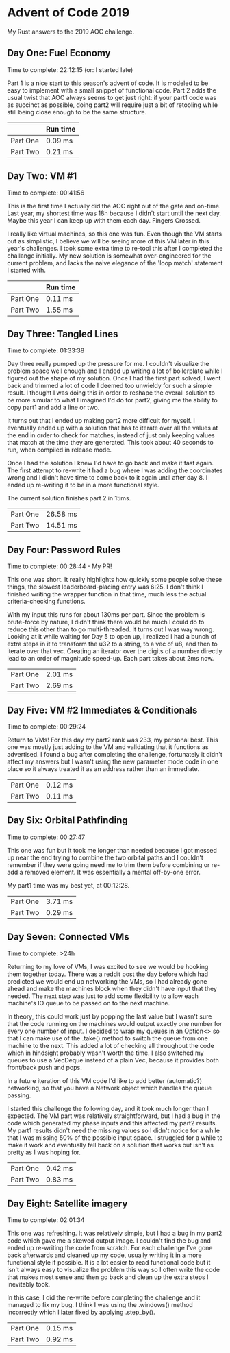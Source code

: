 # Advent of Code 2019
My Rust answers to the 2019 AOC challenge.

## Day One: Fuel Economy
Time to complete: 22:12:15 (or: I started late)

Part 1 is a nice start to this season's advent of code. It is modeled to be easy to implement with a small snippet of functional code. Part 2 adds the usual twist that AOC always seems to get just right: if your part1 code was as succinct as possible, doing part2 will require just a bit of retooling while still being close enough to be the same structure.

|| Run time | 
|---|---|
|Part One | 0.09 ms|
|Part Two | 0.21 ms|

## Day Two: VM #1
Time to complete: 00:41:56

This is the first time I actually did the AOC right out of the gate and on-time. Last year, my shortest time was 18h because I didn't start until the next day. Maybe this year I can keep up with them each day. Fingers Crossed.

I really like virtual machines, so this one was fun. Even though the VM starts out as simplistic, I believe we will be seeing more of this VM later in this year's challenges. I took some extra time to re-tool this after I completed the challange initially. My new solution is somewhat over-engineered for the current problem, and lacks the naive elegance of the 'loop match' statement I started with.

|| Run time|
| --|-- |
|Part One | 0.11 ms|
|Part Two | 1.55 ms|

## Day Three: Tangled Lines
Time to complete: 01:33:38 

Day three really pumped up the pressure for me. I couldn't visualize the problem space well enough and I ended up writing a lot of boilerplate while I figured out the shape of my solution. Once I had the first part solved, I went back and trimmed a lot of code I deemed too unwieldy for such a simple result. I thought I was doing this in order to reshape the overall solution to be more simular to what I imagined I'd do for part2, giving me the ability to copy part1 and add a line or two.

It turns out that I ended up making part2 more difficult for myself. I eventually ended up with a solution that has to iterate over all the values at the end in order to check for matches, instead of just only keeping values that match at the time they are generated. This took about 40 seconds to run, when compiled in release mode. 

Once I had the solution I knew I'd have to go back and make it fast again. The first attempt to re-write it had a bug where I was adding the coordinates wrong and I didn't have time to come back to it again until after day 8. I ended up re-writing it to be in a more functional style.

The current solution finishes part 2 in 15ms. 

|||
| --|-- |
|Part One | 26.58 ms|
|Part Two | 14.51 ms| 

## Day Four: Password Rules
Time to complete: 00:28:44 - My PR!

This one was short. It really highlights how quickly some people solve these things, the slowest leaderboard-placing entry was 6:25. I don't think I finished writing the wrapper function in that time, much less the actual criteria-checking functions.

With my input this runs for about 130ms per part. Since the problem is brute-force by nature, I didn't think there would be much I could do to reduce this other than to go multi-threaded. It turns out I was way wrong. Looking at it while waiting for Day 5 to open up, I realized I had a bunch of extra steps in it to transform the u32 to a string, to a vec of u8, and then to iterate over that vec. Creating an iterator over the digits of a number directly lead to an order of magnitude speed-up. Each part takes about 2ms now.

|||
| --|-- |
|Part One | 2.01 ms|
|Part Two | 2.69 ms|

## Day Five: VM #2 Immediates & Conditionals
Time to complete: 00:29:24

Return to VMs! For this day my part2 rank was 233, my personal best. This one was mostly just adding to the VM and validating that it functions as advertised. I found a bug after completing the challenge, fortunately it didn't affect my answers but I wasn't using the new parameter mode code in one place so it always treated it as an address rather than an immediate.

|||
| --|-- |
|Part One | 0.12 ms|
|Part Two | 0.11 ms|

## Day Six: Orbital Pathfinding
Time to complete: 00:27:47

This one was fun but it took me longer than needed because I got messed up near the end trying to combine the two orbital paths and I couldn't remember if they were going need me to trim them before combining or re-add a removed element. It was essentially a mental off-by-one error. 

My part1 time was my best yet, at 00:12:28.

|||
| --|-- |
|Part One | 3.71 ms| 
|Part Two | 0.29 ms|

## Day Seven: Connected VMs
Time to complete: >24h

Returning to my love of VMs, I was excited to see we would be hooking them together today. There was a reddit post the day before which had predicted we would end up networking the VMs, so I had already gone ahead and make the machines block when they didn't have input that they needed. The next step was just to add some flexibility to allow each machine's IO queue to be passed on to the next machine.

In theory, this could work just by popping the last value but I wasn't sure that the code running on the machines would output exactly one number for every one number of input. I decided to wrap my queues in an Option<> so that I can make use of the .take() method to switch the queue from one machine to the next. This added a lot of checking all throughout the code which in hindsight probably wasn't worth the time. I also switched my queues to use a VecDeque instead of a plain Vec, because it provides both front/back push and pops. 

In a future iteration of this VM code I'd like to add better (automatic?) networking, so that you have a Network object which handles the queue passing.

I started this challenge the following day, and it took much longer than I expected. The VM part was relatively straightforward, but I had a bug in the code which generated my phase inputs and this affected my part2 results. My part1 results didn't need the missing values so I didn't notice for a while that I was missing 50% of the possible input space. I struggled for a while to make it work and eventually fell back on a solution that works but isn't as pretty as I was hoping for.

|||
| --|-- |
|Part One | 0.42 ms|
|Part Two | 0.83 ms|

## Day Eight: Satellite imagery
Time to complete: 02:01:34

This one was refreshing. It was relatively simple, but I had a bug in my part2 code which gave me a skewed output image. I couldn't find the bug and ended up re-writing the code from scratch. For each challenge I've gone back afterwards and cleaned up my code, usually writing it in a more functional style if possible. It is a lot easier to read functional code but it isn't always easy to visualize the problem this way so I often write the code that makes most sense and then go back and clean up the extra steps I inevitably took.

In this case, I did the re-write before completing the challenge and it managed to fix my bug. I think I was using the .windows() method incorrectly which I later fixed by applying .step_by(). 

|||
| --|-- |
|Part One | 0.15 ms|
|Part Two | 0.92 ms|

